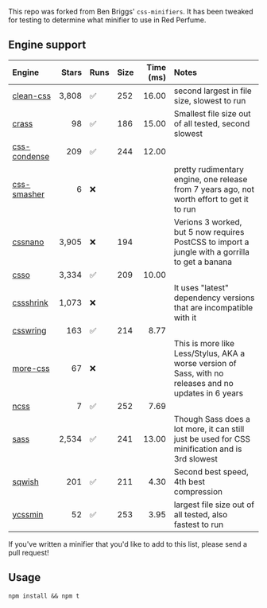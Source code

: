 This repo was forked from Ben Briggs' `css-minifiers`. It has been tweaked for testing to determine what minifier to use in Red Perfume.

## Engine support

Engine                                                    | Stars | Runs | Size | Time (ms) | Notes
:--                                                       | --:   | :--  | :--  | --:       | :--
[clean-css](https://github.com/jakubpawlowicz/clean-css)  | 3,808 | ✅   | 252  | 16.00     | second largest in file size, slowest to run
[crass](https://github.com/mattbasta/crass)               |    98 | ✅   | 186  | 15.00     | Smallest file size out of all tested, second slowest
[css-condense](https://github.com/rstacruz/css-condense)  |   209 | ✅   | 244  | 12.00     |
[css-smasher](https://github.com/MarkBennett/css-smasher) |     6 | ❌   |      |           | pretty rudimentary engine, one release from 7 years ago, not worth effort to get it to run
[cssnano](https://github.com/ben-eb/cssnano)              | 3,905 | ❌   | 194  |           | Verions 3 worked, but 5 now requires PostCSS to import a jungle with a gorrilla to get a banana
[csso](https://github.com/css/csso)                       | 3,334 | ✅   | 209  | 10.00     |
[cssshrink](https://github.com/stoyan/cssshrink)          | 1,073 | ❌   |      |           | It uses "latest" dependency versions that are incompatible with it
[csswring](https://github.com/hail2u/node-csswring)       |   163 | ✅   | 214  | 8.77      |
[more-css](https://github.com/army8735/more)              |    67 | ❌   |      |           | This is more like Less/Stylus, AKA a worse version of Sass, with no releases and no updates in 6 years
[ncss](https://github.com/wasche/ncss)                    |     7 | ✅   | 252  | 7.69      |
[sass](https://github.com/sass/dart-sass)                 | 2,534 | ✅   | 241  | 13.00     | Though Sass does a lot more, it can still just be used for CSS minification and is 3rd slowest
[sqwish](https://github.com/ded/sqwish)                   |   201 | ✅   | 211  | 4.30      | Second best speed, 4th best compression
[ycssmin](https://github.com/yui/ycssmin)                 |    52 | ✅   | 253  | 3.95      | largest file size out of all tested, also fastest to run

If you've written a minifier that you'd like to add to this list, please send a pull request!


## Usage

`npm install && npm t`
